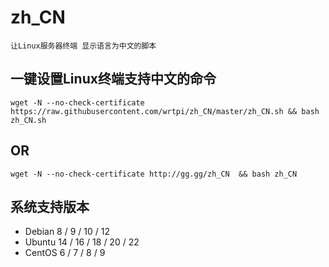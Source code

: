 # zh_CN

    让Linux服务器终端 显示语言为中文的脚本


## 一键设置Linux终端支持中文的命令

    wget -N --no-check-certificate https://raw.githubusercontent.com/wrtpi/zh_CN/master/zh_CN.sh && bash zh_CN.sh

## OR

    wget -N --no-check-certificate http://gg.gg/zh_CN  && bash zh_CN

## 系统支持版本

* Debian 8 / 9  / 10 / 12
* Ubuntu 14 / 16 / 18 / 20 / 22
* CentOS 6 / 7 / 8 / 9


